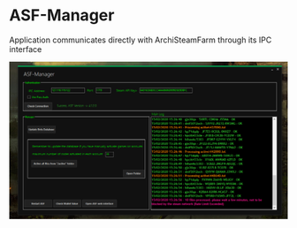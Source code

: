 # ASF-Manager
Application communicates directly with ArchiSteamFarm through its IPC interface


![](Screenshots/Gui.png)
